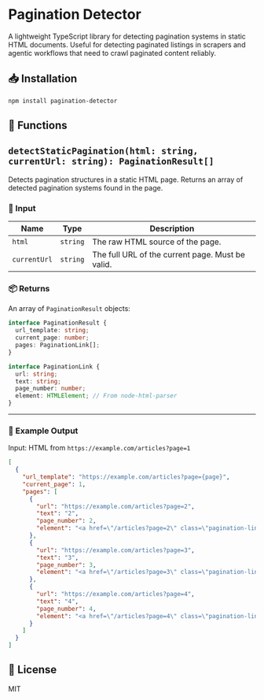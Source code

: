 # Pagination Detector

A lightweight TypeScript library for detecting pagination systems in static HTML documents. Useful for detecting paginated listings in scrapers and agentic workflows that need to crawl paginated content reliably.
 


## 📥 Installation

```bash
npm install pagination-detector
```


## 📖 Functions

## `detectStaticPagination(html: string, currentUrl: string): PaginationResult[]`

Detects pagination structures in a static HTML page. Returns an array of detected pagination systems found in the page.

### 🧾 Input

| Name        | Type     | Description                                      |
|-------------|----------|--------------------------------------------------|
| `html`      | `string` | The raw HTML source of the page.                |
| `currentUrl`| `string` | The full URL of the current page. Must be valid.|

### 📦 Returns

An array of `PaginationResult` objects:

```ts
interface PaginationResult {
  url_template: string;
  current_page: number;
  pages: PaginationLink[];
}

interface PaginationLink {
  url: string;
  text: string;
  page_number: number;
  element: HTMLElement; // From node-html-parser
}
```

---

### 📘 Example Output

Input: HTML from `https://example.com/articles?page=1`

```json
[
  {
    "url_template": "https://example.com/articles?page={page}",
    "current_page": 1,
    "pages": [
      {
        "url": "https://example.com/articles?page=2",
        "text": "2",
        "page_number": 2,
        "element": "<a href=\"/articles?page=2\" class=\"pagination-link\">2</a>"
      },
      {
        "url": "https://example.com/articles?page=3",
        "text": "3",
        "page_number": 3,
        "element": "<a href=\"/articles?page=3\" class=\"pagination-link\">3</a>"
      },
      {
        "url": "https://example.com/articles?page=4",
        "text": "4",
        "page_number": 4,
        "element": "<a href=\"/articles?page=4\" class=\"pagination-link\">4</a>"
      }
    ]
  }
]
```



## 📄 License

MIT
